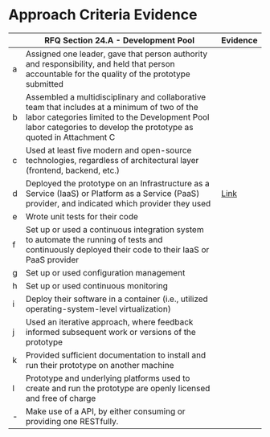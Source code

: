 # Approach Criteria Evidence
|    | RFQ Section 24.A - Development Pool  | Evidence |
|----|--------------------------------------|----------|
| a  | Assigned one leader, gave that person authority and responsibility, and held that person accountable for the quality of the prototype submitted |          |
| b  | Assembled a multidisciplinary and collaborative team that includes at a minimum of two of the labor categories limited to the Development Pool labor categories to develop the prototype as quoted in Attachment C |          |
| c  | Used at least five modern and open-source technologies, regardless of architectural layer (frontend, backend, etc.) |          |
| d  | Deployed the prototype on an Infrastructure as a Service (IaaS) or Platform as a Service (PaaS) provider, and indicated which provider they used |     [Link](README.md#18fagilebpa---rfq993471)     |
| e  | Wrote unit tests for their code |          |
| f  | Set up or used a continuous integration system to automate the running of tests and continuously deployed their code to their IaaS or PaaS provider |          |
| g  | Set up or used configuration management |          |
| h  | Set up or used continuous monitoring |          |
| i  | Deploy their software in a container (i.e., utilized operating-system-level virtualization) |         |
| j  | Used an iterative approach, where feedback informed subsequent work or versions of the prototype |          |
| k  | Provided sufficient documentation to install and run their prototype on another machine |          |
| l  | Prototype and underlying platforms used to create and run the prototype are openly licensed and free of charge |          |
| -  | Make use of a API, by either consuming or providing one RESTfully. |          |